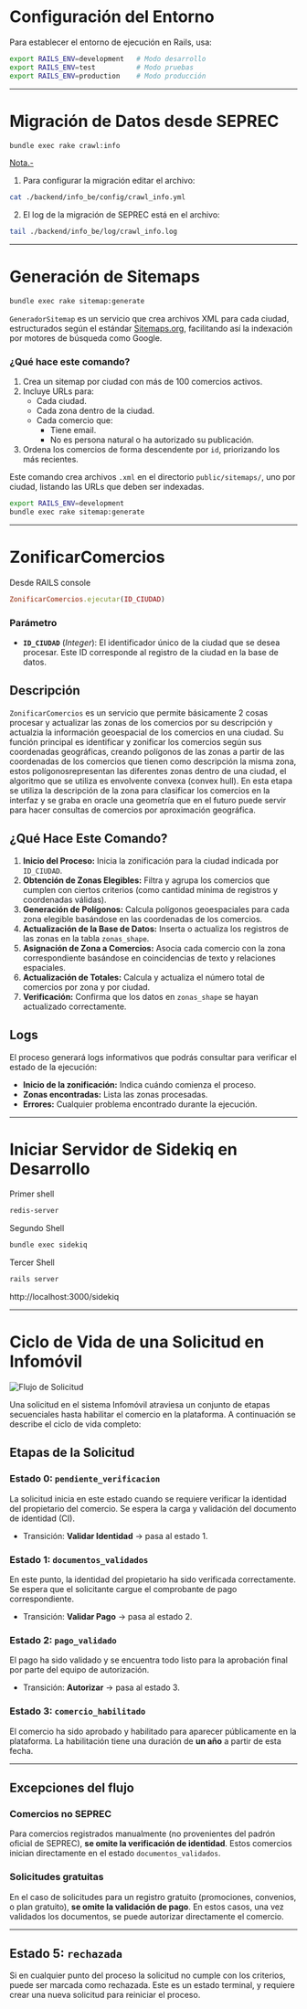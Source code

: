 # Configuración del Entorno

Para establecer el entorno de ejecución en Rails, usa:

```bash
export RAILS_ENV=development   # Modo desarrollo
export RAILS_ENV=test          # Modo pruebas
export RAILS_ENV=production    # Modo producción
```
---

# Migración de Datos desde SEPREC

```bash
bundle exec rake crawl:info
```

<u>Nota.-</u> 
1. Para configurar la migración editar el archivo: 

```bash
cat ./backend/info_be/config/crawl_info.yml
```

2. El log de la migración de SEPREC está en el archivo:

```bash
tail ./backend/info_be/log/crawl_info.log
```
---

# Generación de Sitemaps

```bash
bundle exec rake sitemap:generate
```

`GeneradorSitemap` es un servicio que crea archivos XML para cada ciudad, estructurados según el estándar [Sitemaps.org](https://www.sitemaps.org/protocol.html), facilitando así la indexación por motores de búsqueda como Google.

### ¿Qué hace este comando?

1. Crea un sitemap por ciudad con más de 100 comercios activos.
2. Incluye URLs para:
   - Cada ciudad.
   - Cada zona dentro de la ciudad.
   - Cada comercio que:
     - Tiene email.
     - No es persona natural o ha autorizado su publicación.
3. Ordena los comercios de forma descendente por `id`, priorizando los más recientes.

Este comando crea archivos `.xml` en el directorio `public/sitemaps/`, uno por ciudad, listando las URLs que deben ser indexadas.

```bash
export RAILS_ENV=development
bundle exec rake sitemap:generate
```
---

# ZonificarComercios

Desde RAILS console

```ruby
ZonificarComercios.ejecutar(ID_CIUDAD)
```

### Parámetro
- **`ID_CIUDAD`** (*Integer*): El identificador único de la ciudad que se desea procesar. Este ID corresponde al registro de la ciudad en la base de datos.


## Descripción
`ZonificarComercios` es un servicio que permite básicamente 2 cosas procesar y actualizar las zonas de los comercios por su descripción y actualzia la información geoespacial de los comercios en una ciudad. Su función principal es identificar y zonificar los comercios según sus coordenadas geográficas, creando polígonos de las zonas a partir de las coordenadas de los comercios que tienen como descripción la misma zona, estos polígonosrepresentan las diferentes zonas dentro de una ciudad, el algoritmo que se utiliza es envolvente convexa (convex hull). En esta etapa se utiliza la descripción de la zona para clasificar los comercios en la interfaz y se graba en oracle una geometría que en el futuro puede servir para hacer consultas de comercios por aproximación geográfica.


## ¿Qué Hace Este Comando?
1. **Inicio del Proceso:** Inicia la zonificación para la ciudad indicada por `ID_CIUDAD`.
2. **Obtención de Zonas Elegibles:** Filtra y agrupa los comercios que cumplen con ciertos criterios (como cantidad mínima de registros y coordenadas válidas).
3. **Generación de Polígonos:** Calcula polígonos geoespaciales para cada zona elegible basándose en las coordenadas de los comercios.
4. **Actualización de la Base de Datos:** Inserta o actualiza los registros de las zonas en la tabla `zonas_shape`.
5. **Asignación de Zona a Comercios:** Asocia cada comercio con la zona correspondiente basándose en coincidencias de texto y relaciones espaciales.
6. **Actualización de Totales:** Calcula y actualiza el número total de comercios por zona y por ciudad.
7. **Verificación:** Confirma que los datos en `zonas_shape` se hayan actualizado correctamente.

## Logs
El proceso generará logs informativos que podrás consultar para verificar el estado de la ejecución:

- **Inicio de la zonificación:** Indica cuándo comienza el proceso.
- **Zonas encontradas:** Lista las zonas procesadas.
- **Errores:** Cualquier problema encontrado durante la ejecución.

---

# Iniciar Servidor de Sidekiq en Desarrollo

Primer shell
```bash
redis-server
```

Segundo Shell
```bash
bundle exec sidekiq
```

Tercer Shell
```bash
rails server
```

http://localhost:3000/sidekiq

---
# Ciclo de Vida de una Solicitud en Infomóvil

![Flujo de Solicitud](doc/assets/images/CicloVidaSolicitud.png)

Una solicitud en el sistema Infomóvil atraviesa un conjunto de etapas secuenciales hasta habilitar el comercio en la plataforma. A continuación se describe el ciclo de vida completo:

## Etapas de la Solicitud

### Estado 0: `pendiente_verificacion`
La solicitud inicia en este estado cuando se requiere verificar la identidad del propietario del comercio. Se espera la carga y validación del documento de identidad (CI).

- Transición: **Validar Identidad** → pasa al estado 1.

### Estado 1: `documentos_validados`
En este punto, la identidad del propietario ha sido verificada correctamente. Se espera que el solicitante cargue el comprobante de pago correspondiente.

- Transición: **Validar Pago** → pasa al estado 2.

### Estado 2: `pago_validado`
El pago ha sido validado y se encuentra todo listo para la aprobación final por parte del equipo de autorización.

- Transición: **Autorizar** → pasa al estado 3.

### Estado 3: `comercio_habilitado`
El comercio ha sido aprobado y habilitado para aparecer públicamente en la plataforma. La habilitación tiene una duración de **un año** a partir de esta fecha.

---

## Excepciones del flujo

### Comercios no SEPREC
Para comercios registrados manualmente (no provenientes del padrón oficial de SEPREC), **se omite la verificación de identidad**. Estos comercios inician directamente en el estado `documentos_validados`.

### Solicitudes gratuitas
En el caso de solicitudes para un registro gratuito (promociones, convenios, o plan gratuito), **se omite la validación de pago**. En estos casos, una vez validados los documentos, se puede autorizar directamente el comercio.

---

## Estado 5: `rechazada`
Si en cualquier punto del proceso la solicitud no cumple con los criterios, puede ser marcada como rechazada. Este es un estado terminal, y requiere crear una nueva solicitud para reiniciar el proceso.

